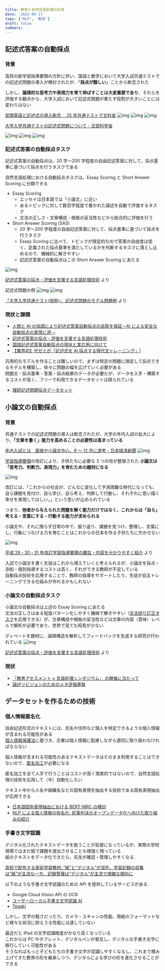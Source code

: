 ```yaml
---
title: 教育と自然言語処理の応用
date: '2022-09-17'
tags: ['NLP', '教育']
draft: false
summary:
---
```


## 記述式答案の自動採点

### 背景

高校の新学習指導要領の方針に伴い、国語と数学において大学入試共通テストでの記述式問題の導入が検討されたが、「**採点が難しい**」ことから断念された

しかし、**論理的な思考力や表現力を育て伸ばすことは大変重要であり**、それらを評価する観点から、大学入試において記述式問題が果たす役割が大きいことには変わりはない

[民間英語と記述式の導入断念　 25 年共通テストで文科省](https://www.nikkei.com/article/DGXZQOUE207BF0Q1A720C2000000/)
![img](https://img.esa.io/uploads/production/attachments/17949/2022/08/30/106776/cbeeacb7-1641-4317-aeae-85148dd6a0f0.png)
![img](https://img.esa.io/uploads/production/attachments/17949/2022/08/30/106776/0c3f870a-84e2-402a-8712-889cec10ba99.png)
![img](https://img.esa.io/uploads/production/attachments/17949/2022/08/30/106776/6689836e-7600-4c70-8d89-b488871ca9e1.png)

[大学入学共通テストの記述式問題について - 文部科学省](https://www.mext.go.jp/a_menu/koutou/koudai/detail/1420229_00001.htm)

![img](https://img.esa.io/uploads/production/attachments/17949/2022/08/30/106776/95823ea2-aea7-4a81-9f2d-d91aee59923c.png)
![img](https://img.esa.io/uploads/production/attachments/17949/2022/08/30/106776/a9dbf9a0-ddaf-46f6-a88e-5861d9777b0e.png)
![img](https://img.esa.io/uploads/production/attachments/17949/2022/08/30/106776/9d62a7c4-9c70-4162-bc6f-bdb4b38a6fe4.png)

### 記述式答案の自動採点タスク

記述式答案の自動採点は、20 字〜200 字程度の自由記述答案に対して、採点基準に基づいて採点を行うタスクである

自然言語処理における自動採点タスクは、Essay Scoring と Short Answer Scoring に分類できる

- Essay Scoring
  - エッセイは日本語では「小論文」に近い
  - あるトピックに対して数百字程度で書かれた論述を自動で評価するタスク
  - 文法の正しさ・文章構成・根拠の妥当性などから総合的に評価を行う
- Short Answer Scoring (SAS)
  - 20 字〜200 字程度の自由記述答案に対して、採点基準に基づいて採点を行うタスク
  - Essay Scoring に比べて、トピックが限定的なので答案の自由度は低く、定義された採点基準を満たしているかを判断するタスクに落とし込めるので、機械的に解きやすい
  - 記述式答案の自動採点はこの Short Answer Scoring にあたる

![img](https://img.esa.io/uploads/production/attachments/17949/2022/09/17/106776/a3ee6be3-b3e5-4512-b4b4-432782d30a47.png)

[記述式答案の採点・評価を支援する言語処理技術](https://www.mext.go.jp/content/20210302-mxt_chousa02-000013129-3.pdf) より

記述式問題の例
![img](https://img.esa.io/uploads/production/attachments/17949/2022/09/17/106776/cfc1c3ff-66fd-4160-9ea5-fcdf812cd965.png)
![img](https://img.esa.io/uploads/production/attachments/17949/2022/09/17/106776/6ef74bc7-14b2-4bb2-965e-0a76d5c55b4e.png)

[ 「大学入学共通テスト(仮称)」 記述式問題のモデル問題例](https://www.dnc.ac.jp/albums/abm00009385.pdf) より

### 現状と課題

- [人間と AI の協調により記述式答案自動採点の品質を保証 ─AI による安全な自動採点の実現に道 ─](https://www.tohoku.ac.jp/japanese/2022/08/press20220831-01-ai.html)
- [記述式答案の採点・評価を支援する言語処理技術](https://www.mext.go.jp/content/20210302-mxt_chousa02-000013129-3.pdf)
- [国語記述式答案自動採点の現状と実応用に向けて](https://aip.riken.jp/uploads/1-1_aip-edusympo_funayama.pdf)
- [【業界初】代ゼミが「記述式を AI 採点する現代文トレーニング」|](https://prtimes.jp/main/html/rd/p/000000005.000072274.html)

汎用的なモデルを作ることは難しいので、まずは特定の問題に限定して採点できるモデルを構築し、徐々に問題の幅を広げていく必要がある<br />
問題文・採点基準・答案・採点結果のデータが必要だが、データを入手・構築するコストが高く、フリーで利用できるデータセットは限られている

- [理研記述問題採点データセット](https://www.nii.ac.jp/dsc/idr/rdata/RIKEN-SAA/)

## 小論文の自動採点

### 背景

共通テストでの記述式問題の導入は断念されたが、大学の年内入試の拡大により、**「文章を書く」能力を高めることの必要性は高まっている**

[年内入試とは　面接や小論文中心、9 ～ 12 月に選考 - 日本経済新聞](https://www.nikkei.com/article/DGXZQOUE062DL0W2A800C2000000/)
![img](https://img.esa.io/uploads/production/attachments/17949/2022/08/30/106776/4f8b379b-436e-486b-ae6c-a041cf5e7fcd.png)

[学習指導要領](https://www.mext.go.jp/a_menu/shotou/new-cs/idea/index.htm)の改訂により、子供たちに必要な 3 つの柱が整理された
**小論文は「思考力、判断力、表現力」を育むための題材になる**

![img](https://img.esa.io/uploads/production/attachments/17949/2022/09/17/106776/33c1a9bf-5bb5-4e1a-847b-1b4cde1712ce.png)

改訂には、「これからの社会が、どんなに変化して予測困難な時代になっても、自ら課題を見付け、自ら学び、自ら考え、判断して行動し、それぞれに思い描く幸せを実現してほしい。」という思いが込められている

つまり、**他者から与えられた問題を解く能力だけではなく、これからは「自ら」考える・言葉にする・行動する能力が求められる**

小論文や、それに限らず日常の中で、振り返り、課題を見つけ、整理し、言葉にし、行動につなげる力を育むことはこれからの日本を作る子供たちに欠かせない

![img](https://img.esa.io/uploads/production/attachments/17949/2022/09/17/106776/65d5154c-544c-410a-9121-df224e955e47.png)

[平成 29・30・31 年改訂学習指導要領の趣旨・内容を分かりやすく紹介](https://www.mext.go.jp/a_menu/shotou/new-cs/1383986.htm) より

入試で小論文を書く生徒はこれから増えていくと考えられるが、小論文を採点・添削・個別指導するコストは高く、それができる教師が不足している<br />
自動採点技術を応用することで、教師の指導をサポートしたり、生徒が自主トレーニングできる仕組みが作れるかもしれない

### 小論文の自動採点タスク

小論文の自動採点は上述の Essay Scoring にあたる<br />
文法の正しさはある程度パターン化しやすく機械で解きやすい（[文法誤り訂正タスク](https://www.ai-gakkai.or.jp/resource/my-bookmark/my-bookmark_vol33-no6/)を応用できる）が、文章構成や根拠の妥当性などは文章の内容（意味）レベルで解析が必要であり、世界で見ても知見が少ない

ディベートを題材に、論理構造を解析してフィードバックを生成する研究が行われている
![img](https://img.esa.io/uploads/production/attachments/17949/2022/09/17/106776/68d3df3f-92eb-4e04-88a3-7d8c6a315b64.png)

[記述式答案の採点・評価を支援する言語処理技術](https://www.mext.go.jp/content/20210302-mxt_chousa02-000013129-3.pdf) より

### 現状

- [「教育アセスメント × 言語処理シンポジウム」 の開催に当たって](https://aip.riken.jp/uploads/0_aip-edusympo_inui.pdf)
- [論述リビジョンのためのメタ評価基盤](https://speakerdeck.com/chemical_tree/lun-shu-ribiziyonfalsetamefalsemetaping-jia-ji-pan)

## データセットを作るための技術

### 個人情報匿名化

自由記述形式のテキストには、氏名や住所など個人を特定できるような個人情報が含まれる可能性がある<br />
[個人情報保護法](https://www.gov-online.go.jp/useful/article/201703/1.html)に基づき、企業は個人情報に配慮しながら適切に取り扱わなければならない

個人情報が含まれる可能性のあるテキストデータはそのまま利用することはできないので、[匿名加工](https://www.ppc.go.jp/personalinfo/tokumeikakouInfo/)が必要になる

匿名加工を全て人手で行うことはコストが高く現実的ではないので、自然言語処理の技術を応用して（半）自動化したい

テキスト中から人名や組織名などの固有表現を抽出する技術である固有表現抽出が応用できる

- [日本語固有表現抽出における BERT-MRC の検討](https://www.anlp.jp/proceedings/annual_meeting/2022/pdf_dir/PT1-7.pdf)
- [NLP による個人情報の仮名化: 民事判決のオープンデータ化へ向けた取り組みの紹介](https://note.com/legalscape/n/nf6341940deaa)

### 手書き文字認識

デジタル化されたテキストデータを扱うことが前提になっているが、実際の学校現場ではまだ紙で課題を提出させることも根強く残っている<br />
紙のテキストをデータ化できたら、先生が確認・管理しやすくなる

[高校で配布する家庭学習教材、”紙”と”デジタル”が混在。学習記録の収集は”紙”が主流な一方、記録管理は”デジタル”が主流で煩雑な傾向に](https://prtimes.jp/main/html/rd/p/000000144.000047308.html)

以下のような手書き文字認識のための API を提供しているサービスがある

- Google Cloud Vision API の OCR
- [ユーザーローカル手書き文字認識 AI](https://ai-ocr.userlocal.jp)
- [Tegaki](https://www.tegaki.ai)

しかし、文字の粗さだったり、カメラ・スキャンの性能、用紙のフォーマットなど様々な状況に耐えうる性能には達していない

最近だと iPad の文字認識精度がかなり高くなっている<br />
これからは PC やタブレット、デジタルペンが普及し、デジタルな手書き文字に移行していく可能性がある<br />
そうなればもっと子どもたちの手書き文字が認識しやすくなるし、これまで積み上げてきた教育の形を継承しつつ、デジタルによる学びの形を進化させることができる
